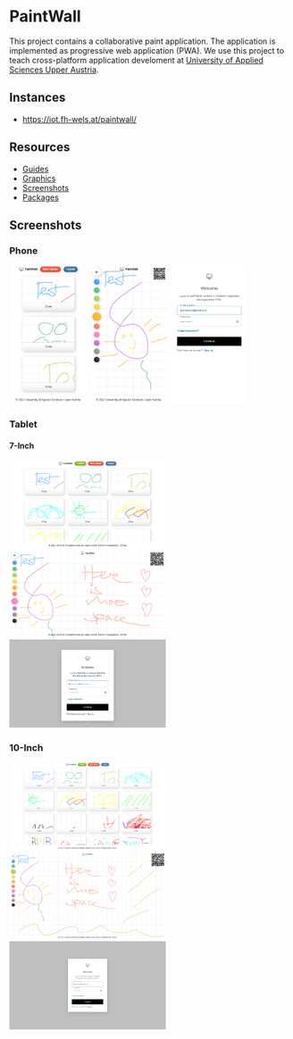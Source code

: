 # PaintWall

This project contains a collaborative paint application. The application is implemented as progressive web application (PWA). We use this project to teach cross-platform application develoment at [University of Applied Sciences Upper Austria](https://www.fh-ooe.at/).

## Instances

* https://iot.fh-wels.at/paintwall/

## Resources

* [Guides](./guides/)
* [Graphics](./graphics/)
* [Screenshots](./screenshots/)
* [Packages](./packages/)

## Screenshots

### Phone

<img src="./screenshots/phone/browse.png" style="width: 10em;"/>
<img src="./screenshots/phone/paint.png" style="width: 10em;"/>
<img src="./screenshots/phone/login.png" style="width: 10em;"/>

### Tablet

#### 7-Inch

<img src="./screenshots/tablet/7-inch/browse.png" style="width: 20em;"/>
<img src="./screenshots/tablet/7-inch/paint.png" style="width: 20em;"/>
<img src="./screenshots/tablet/7-inch/login.png" style="width: 20em;"/>

### 10-Inch

<img src="./screenshots/tablet/10-inch/browse.png" style="width: 20em;"/>
<img src="./screenshots/tablet/10-inch/paint.png" style="width: 20em;"/>
<img src="./screenshots/tablet/10-inch/login.png" style="width: 20em;"/>